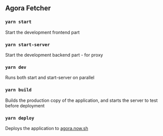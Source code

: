 ## Agora Fetcher
### `yarn start`
Start the development frontend part

### `yarn start-server`
Start the development backend part - for proxy

### `yarn dev`
Runs both start and start-server on parallel

### `yarn build`
Builds the production copy of the application, and starts the server to test before deployment

### `yarn deploy`
Deploys the application to [agora.now.sh](https://agora.now.sh)